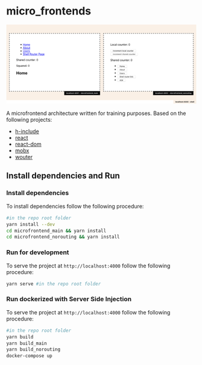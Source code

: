 # micro_frontends

![Simple main page preview](./dev_tool/screenshot.png)

A microfrontend architecture written for training purposes. Based on the following projects:

- [h-include](https://github.com/gustafnk/h-include)
- [react](https://github.com/facebook/react)
- [react-dom](https://github.com/facebook/react/tree/master/packages/react-dom)
- [mobx](https://github.com/mobxjs/mobx)
- [wouter](https://github.com/molefrog/wouter)

## Install dependencies and Run

### Install dependencies

To install dependencies follow the following procedure:

```bash
#in the repo root folder
yarn install --dev
cd microfrontend_main && yarn install
cd microfrontend_norouting && yarn install
```

### Run for development

To serve the project at `http://localhost:4000` follow the following procedure:
```bash
yarn serve #in the repo root folder
```

### Run dockerized with Server Side Injection
To serve the project at `http://localhost:4000` follow the following procedure:
```bash
#in the repo root folder
yarn build
yarn build_main
yarn build_norouting
docker-compose up 
```
